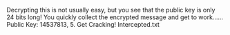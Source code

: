 Decrypting this is not usually easy, but you see that the public key is only 24 bits long! You quickly collect the encrypted message and get to work...... Public Key: 14537813, 5. Get Cracking! Intercepted.txt
